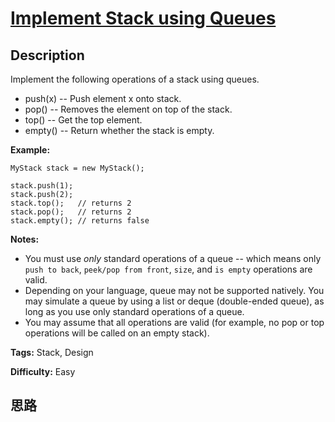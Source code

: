 # [Implement Stack using Queues][title]

## Description

Implement the following operations of a stack using queues.

  * push(x) -- Push element x onto stack.
  * pop() -- Removes the element on top of the stack.
  * top() -- Get the top element.
  * empty() -- Return whether the stack is empty.

**Example:**
            MyStack stack = new MyStack();        stack.push(1);    stack.push(2);      stack.top();   // returns 2    stack.pop();   // returns 2    stack.empty(); // returns false

**Notes:**

  * You must use _only_ standard operations of a queue -- which means only `push to back`, `peek/pop from front`, `size`, and `is empty` operations are valid.
  * Depending on your language, queue may not be supported natively. You may simulate a queue by using a list or deque (double-ended queue), as long as you use only standard operations of a queue.
  * You may assume that all operations are valid (for example, no pop or top operations will be called on an empty stack).


**Tags:** Stack, Design

**Difficulty:** Easy

## 思路

[title]: https://leetcode.com/problems/implement-stack-using-queues
